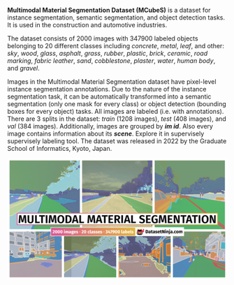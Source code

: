 **Multimodal Material Segmentation Dataset (MCubeS)** is a dataset for instance segmentation, semantic segmentation, and object detection tasks. It is used in the construction and automotive industries. 

The dataset consists of 2000 images with 347900 labeled objects belonging to 20 different classes including *concrete*, *metal*, *leaf*, and other: *sky*, *wood*, *glass*, *asphalt*, *grass*, *rubber*, *plastic*, *brick*, *ceramic*, *road marking*, *fabric leather*, *sand*, *cobblestone*, *plaster*, *water*, *human body*, and *gravel*.

Images in the Multimodal Material Segmentation dataset have pixel-level instance segmentation annotations. Due to the nature of the instance segmentation task, it can be automatically transformed into a semantic segmentation (only one mask for every class) or object detection (bounding boxes for every object) tasks. All images are labeled (i.e. with annotations). There are 3 splits in the dataset: *train* (1208 images), *test* (408 images), and *val* (384 images). Additionally, images are grouped by ***im id***. Also every image contains information about its ***scene***. Explore it in supervisely supervisely labeling tool. The dataset was released in 2022 by the Graduate School of Informatics, Kyoto, Japan.

<img src="https://github.com/dataset-ninja/multimodal-material-segmentation/raw/main/visualizations/poster.png">
